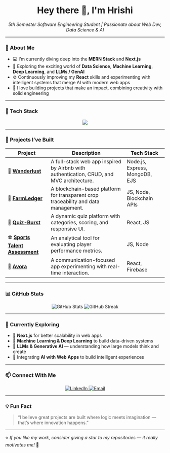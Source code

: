 <h1 align="center">Hey there 👋, I'm Hrishi</h1>

<p align="center">
  <em>5th Semester Software Engineering Student | Passionate about Web Dev, Data Science & AI</em>
</p>

---

### 🌱 About Me

- 💻 I’m currently diving deep into the **MERN Stack** and **Next.js**  
- 🤖 Exploring the exciting world of **Data Science**, **Machine Learning**, **Deep Learning**, and **LLMs / GenAI**  
- ⚙️ Continuously improving my **React** skills and experimenting with intelligent systems that merge AI with modern web apps  
- 🚀 I love building projects that make an impact, combining creativity with solid engineering  

---

### 🧠 Tech Stack

<p align="center">
  <img src="https://skillicons.dev/icons?i=html,css,js,react,nextjs,nodejs,express,mongodb,python,c,cpp,git,github,vscode,figma&theme=dark" />
</p>

---

### 💼 Projects I’ve Built

| Project | Description | Tech Stack |
|----------|--------------|-------------|
| 🏡 **[Wanderlust](https://github.com/Hrishi-524/Wanderlust-ejs)** | A full-stack web app inspired by Airbnb with authentication, CRUD, and MVC architecture. | Node.js, Express, MongoDB, EJS |
| 🌾 **[FarmLedger](https://github.com/Hrishi-524/FarmLedger)** | A blockchain-based platform for transparent crop traceability and data management. | JS, Node, Blockchain APIs |
| 🧠 **[Quiz-Burst](https://github.com/Hrishi-524/Quiz-Burst)** | A dynamic quiz platform with categories, scoring, and responsive UI. | React, JS |
| ⚽ **[Sports Talent Assessment](https://github.com/Hrishi-524/sports-talent-assesment)** | An analytical tool for evaluating player performance metrics. | JS, Node |
| 💬 **[Avora](https://github.com/Hrishi-524/Avora)** | A communication-focused app experimenting with real-time interaction. | React, Firebase |

---

### 📊 GitHub Stats

<p align="center">
  <img src="https://github-readme-stats.vercel.app/api?username=Hrishi-524&show_icons=true&theme=tokyonight" alt="GitHub Stats" />
  <img src="https://github-readme-streak-stats.herokuapp.com/?user=Hrishi-524&theme=tokyonight" alt="GitHub Streak" />
</p>

---

### 🚀 Currently Exploring

- 🧩 **Next.js** for better scalability in web apps  
- 🧠 **Machine Learning & Deep Learning** to build data-driven systems  
- 🤯 **LLMs & Generative AI** — understanding how large models think and create  
- 🔄 Integrating **AI with Web Apps** to build intelligent experiences  

---

### 📫 Connect With Me

<p align="center">
  <a href="https://linkedin.com/in/your-linkedin-here" target="_blank">
    <img src="https://img.shields.io/badge/LinkedIn-0A66C2?style=for-the-badge&logo=linkedin&logoColor=white" alt="LinkedIn" />
  </a>
  <a href="mailto:your.email@example.com">
    <img src="https://img.shields.io/badge/Email-D14836?style=for-the-badge&logo=gmail&logoColor=white" alt="Email" />
  </a>
</p>

---

### 💡 Fun Fact
> “I believe great projects are built where logic meets imagination — that’s where innovation happens.”

---

⭐ *If you like my work, consider giving a star to my repositories — it really motivates me!* 🌟
